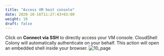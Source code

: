 ```yaml
---
title: "Access VM host console"
date: 2020-10-16T11:27:43+03:00
weight: 10
draft: false
---
```

Click on __Connect via SSH__ to directly access your VM console. CloudShell Colony will automatically authenticate on your behalf. This action will open an embedded shell inside your browser.
 ![10_page](/images/module2/10_page.png)
